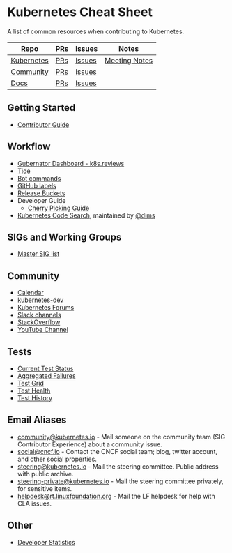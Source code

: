 # Kubernetes Cheat Sheet

A list of common resources when contributing to Kubernetes.

| Repo | PRs | Issues | Notes |
| ---- | --- | ------ | ----- |
| [Kubernetes](https://github.com/kubernetes/kubernetes) | [PRs](https://github.com/kubernetes/kubernetes/pulls) | [Issues](https://github.com/kubernetes/kubernetes/issues) | [Meeting Notes](http://bit.ly/kubenotes)
| [Community](https://github.com/kubernetes/community) | [PRs](https://github.com/kubernetes/community/pulls) | [Issues](https://github.com/kubernetes/community/issues) |
| [Docs](https://github.com/kubernetes/website) | [PRs](https://github.com/kubernetes/website/pulls) | [Issues](https://github.com/kubernetes/website/issues)

## Getting Started

- [Contributor Guide](https://github.com/kubernetes/community/blob/master/contributors/guide/README.md) 

## Workflow

- [Gubernator Dashboard - k8s.reviews](https://k8s-gubernator.appspot.com/pr)
- [Tide](https://prow.k8s.io/tide)
- [Bot commands](https://go.k8s.io/bot-commands)
- [GitHub labels](https://go.k8s.io/github-labels)
- [Release Buckets](https://gcsweb.k8s.io/gcs/kubernetes-release/)
- Developer Guide
  - [Cherry Picking Guide](/contributors/devel/cherry-picks.md)
- [Kubernetes Code Search](https://cs.k8s.io/), maintained by [@dims](https://github.com/dims)


## SIGs and Working Groups

- [Master SIG list](/sig-list.md#master-sig-list)

## Community

- [Calendar](https://calendar.google.com/calendar/embed?src=cgnt364vd8s86hr2phapfjc6uk%40group.calendar.google.com)
- [kubernetes-dev](https://groups.google.com/forum/#!forum/kubernetes-dev)
- [Kubernetes Forums](https://discuss.kubernetes.io)
- [Slack channels](http://slack.k8s.io/)
- [StackOverflow](https://stackoverflow.com/questions/tagged/kubernetes)
- [YouTube Channel](https://www.youtube.com/c/KubernetesCommunity/)

## Tests

- [Current Test Status](https://prow.k8s.io/)
- [Aggregated Failures](https://go.k8s.io/triage)
- [Test Grid](https://testgrid.k8s.io)
- [Test Health](https://go.k8s.io/test-health)
- [Test History](https://go.k8s.io/test-history)

## Email Aliases

- community@kubernetes.io - Mail someone on the community team (SIG Contributor Experience) about a community issue.
- social@cncf.io - Contact the CNCF social team; blog, twitter account, and other social properties.
- steering@kubernetes.io - Mail the steering committee. Public address with public archive.
- steering-private@kubernetes.io - Mail the steering committee privately, for sensitive items.
- helpdesk@rt.linuxfoundation.org - Mail the LF helpdesk for help with CLA issues.

## Other

- [Developer Statistics](https://k8s.devstats.cncf.io)
